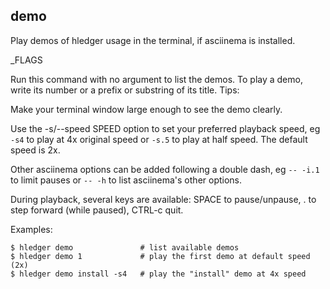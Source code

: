 ## demo

Play demos of hledger usage in the terminal, if asciinema is installed.

_FLAGS

Run this command with no argument to list the demos.
To play a demo, write its number or a prefix or substring of its title.
Tips:

Make your terminal window large enough to see the demo clearly.

Use the -s/--speed SPEED option to set your preferred playback speed,
eg `-s4` to play at 4x original speed or `-s.5` to play at half speed.
The default speed is 2x.

Other asciinema options can be added following a double dash,
eg `-- -i.1` to limit pauses or `-- -h` to list asciinema's other options.

During playback, several keys are available:
SPACE to pause/unpause, . to step forward (while paused),
CTRL-c  quit.

Examples:
```cli
$ hledger demo               # list available demos
$ hledger demo 1             # play the first demo at default speed (2x)
$ hledger demo install -s4   # play the "install" demo at 4x speed
```
